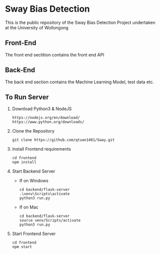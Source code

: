 # Sway Bias Detection

This is the public repository of the Sway Bias Detection Project undertaken at the University of Wollongong

## Front-End

The front end sectition contains the front end API

## Back-End

The back end section contains the Machine Learning Model, test data etc.

## To Run Server

1. Download Python3 & NodeJS
    ```
    https://nodejs.org/en/download/
    https://www.python.org/downloads/
    ```
2. Clone the Repository 
    ```
    git clone https://github.com/qtuan1401/Sway.git
    ```
3. Install Frontend requirements
    ```
    cd frontend
    npm install
    ```
4. Start Backend Server

    - If on Windows
        ```
        cd backend/flask-server
        .\venv\Scripts\activate
        python3 run.py
        ```
    - If on Mac
        ```
        cd backend/flask-server
        source venv/Scripts/activate
        python3 run.py
        ```
        
5. Start Frontend Server
    ```
    cd frontend
    npm start
    ```
